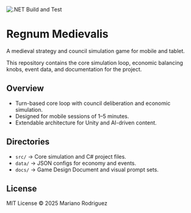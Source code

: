 ![.NET Build and Test](https://github.com/Konigstiger/Regnum-Medievalis/actions/workflows/dotnet.yml/badge.svg)


# Regnum Medievalis

A medieval strategy and council simulation game for mobile and tablet.

This repository contains the core simulation loop, economic balancing knobs, event data, and documentation for the project.

## Overview
- Turn-based core loop with council deliberation and economic simulation.
- Designed for mobile sessions of 1–5 minutes.
- Extendable architecture for Unity and AI-driven content.

## Directories
- `src/` → Core simulation and C# project files.
- `data/` → JSON configs for economy and events.
- `docs/` → Game Design Document and visual prompt sets.

## License
MIT License © 2025 Mariano Rodriguez
